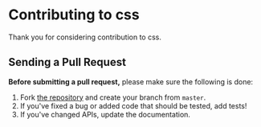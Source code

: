 # Contributing to css

Thank you for considering contribution to css.

## Sending a Pull Request

**Before submitting a pull request,** please make sure the following is done:

1. Fork [the repository](https://github.com/gactjs/css) and create your branch from `master`.
2. If you've fixed a bug or added code that should be tested, add tests!
3. If you've changed APIs, update the documentation.
